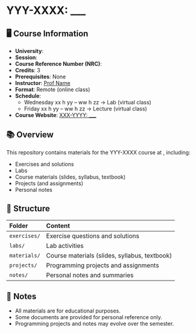 # YYY-XXXX: ___

## 🖥️ Course Information

- **University**:
- **Session**:
- **Course Reference Number (NRC)**:
- **Credits**: 3
- **Prerequisites**: None
- **Instructor**: [Prof Name](mailto:prof.email@university.ca)
- **Format**: Remote (online class)
- **Schedule**:
  - Wednesday xx h yy – ww h zz → Lab (virtual class)
  - Friday xx h yy – ww h zz → Lecture (virtual class)
- **Course Website**: [XXX-YYYY: ___](url)

## 📚 Overview

This repository contains materials for the YYY-XXXX course at <university>, including:

- Exercises and solutions
- Labs
- Course materials (slides, syllabus, textbook)
- Projects (and assignments)
- Personal notes

## 📁 Structure

| Folder       | Content                                       |
| :----------- | :-------------------------------------------- |
| `exercises/` | Exercise questions and solutions              |
| `labs/`      | Lab activities                                |
| `materials/` | Course materials (slides, syllabus, textbook) |
| `projects/`  | Programming projects and assignments          |
| `notes/`     | Personal notes and summaries                  |


## 📌 Notes

- All materials are for educational purposes.
- Some documents are provided for personal reference only.
- Programming projects and notes may evolve over the semester.

